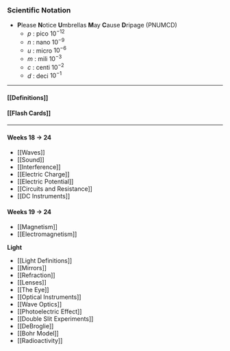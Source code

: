 ### Scientific Notation
- **P**lease **N**otice **U**mbrellas **M**ay **C**ause **D**ripage (PNUMCD)
	- $p$ : pico $10^{-12}$ 
	- $n$ : nano $10^{-9}$ 
	- $u$  : micro $10^{-6}$ 
	- $m$ : mili $10^{-3}$ 
	- $c$ : centi $10^{-2}$ 
	- $d$ : deci $10^{-1}$


___
#### [[Definitions]]
#### [[Flash Cards]]

___
#### Weeks 18 $\to$ 24
- [[Waves]]
- [[Sound]]
- [[Interference]]
- [[Electric Charge]]
- [[Electric Potential]]
- [[Circuits and Resistance]]
- [[DC Instruments]]

#### Weeks 19 $\to$ 24



- [[Magnetism]]
- [[Electromagnetism]]

**Light**
- [[Light Definitions]]
- [[Mirrors]]
- [[Refraction]]
- [[Lenses]]
- [[The Eye]]
- [[Optical Instruments]]
- [[Wave Optics]]
- [[Photoelectric Effect]]
- [[Double Slit Experiments]]
- [[DeBroglie]]
- [[Bohr Model]]
- [[Radioactivity]]
